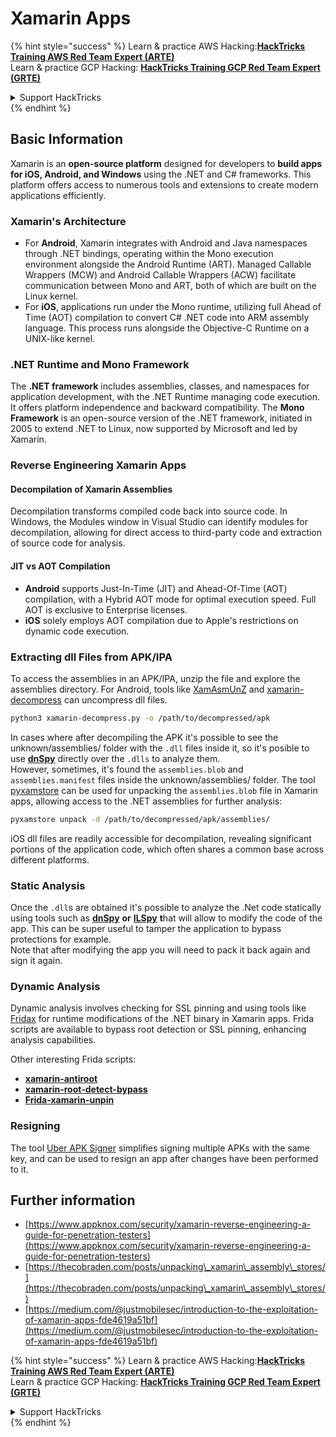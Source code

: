 # Xamarin Apps

{% hint style="success" %}
Learn & practice AWS Hacking:<img src="../.gitbook/assets/arte.png" alt="" data-size="line">[**HackTricks Training AWS Red Team Expert (ARTE)**](https://training.hacktricks.xyz/courses/arte)<img src="../.gitbook/assets/arte.png" alt="" data-size="line">\
Learn & practice GCP Hacking: <img src="../.gitbook/assets/grte.png" alt="" data-size="line">[**HackTricks Training GCP Red Team Expert (GRTE)**<img src="../.gitbook/assets/grte.png" alt="" data-size="line">](https://training.hacktricks.xyz/courses/grte)

<details>

<summary>Support HackTricks</summary>

* Check the [**subscription plans**](https://github.com/sponsors/carlospolop)!
* **Join the** 💬 [**Discord group**](https://discord.gg/hRep4RUj7f) or the [**telegram group**](https://t.me/peass) or **follow** us on **Twitter** 🐦 [**@hacktricks\_live**](https://twitter.com/hacktricks\_live)**.**
* **Share hacking tricks by submitting PRs to the** [**HackTricks**](https://github.com/carlospolop/hacktricks) and [**HackTricks Cloud**](https://github.com/carlospolop/hacktricks-cloud) github repos.

</details>
{% endhint %}

## **Basic Information**

Xamarin is an **open-source platform** designed for developers to **build apps for iOS, Android, and Windows** using the .NET and C# frameworks. This platform offers access to numerous tools and extensions to create modern applications efficiently.

### Xamarin's Architecture

* For **Android**, Xamarin integrates with Android and Java namespaces through .NET bindings, operating within the Mono execution environment alongside the Android Runtime (ART). Managed Callable Wrappers (MCW) and Android Callable Wrappers (ACW) facilitate communication between Mono and ART, both of which are built on the Linux kernel.
* For **iOS**, applications run under the Mono runtime, utilizing full Ahead of Time (AOT) compilation to convert C# .NET code into ARM assembly language. This process runs alongside the Objective-C Runtime on a UNIX-like kernel.

### .NET Runtime and Mono Framework

The **.NET framework** includes assemblies, classes, and namespaces for application development, with the .NET Runtime managing code execution. It offers platform independence and backward compatibility. The **Mono Framework** is an open-source version of the .NET framework, initiated in 2005 to extend .NET to Linux, now supported by Microsoft and led by Xamarin.

### Reverse Engineering Xamarin Apps

#### Decompilation of Xamarin Assemblies

Decompilation transforms compiled code back into source code. In Windows, the Modules window in Visual Studio can identify modules for decompilation, allowing for direct access to third-party code and extraction of source code for analysis.

#### JIT vs AOT Compilation

* **Android** supports Just-In-Time (JIT) and Ahead-Of-Time (AOT) compilation, with a Hybrid AOT mode for optimal execution speed. Full AOT is exclusive to Enterprise licenses.
* **iOS** solely employs AOT compilation due to Apple's restrictions on dynamic code execution.

### Extracting dll Files from APK/IPA

To access the assemblies in an APK/IPA, unzip the file and explore the assemblies directory. For Android, tools like [XamAsmUnZ](https://github.com/cihansol/XamAsmUnZ) and [xamarin-decompress](https://github.com/NickstaDB/xamarin-decompress) can uncompress dll files.

```bash
python3 xamarin-decompress.py -o /path/to/decompressed/apk
```

In cases where after decompiling the APK it's possible to see the unknown/assemblies/ folder with the `.dll` files inside it, so it's posible to use [**dnSpy**](https://github.com/dnSpy/dnSpy) directly over the `.dlls` to analyze them.\
However, sometimes, it's found the `assemblies.blob` and `assemblies.manifest` files inside the unknown/assemblies/ folder. The tool [pyxamstore](https://github.com/jakev/pyxamstore) can be used for unpacking the `assemblies.blob` file in Xamarin apps, allowing access to the .NET assemblies for further analysis:

```bash
pyxamstore unpack -d /path/to/decompressed/apk/assemblies/
```

iOS dll files are readily accessible for decompilation, revealing significant portions of the application code, which often shares a common base across different platforms.

### Static Analysis

Once the `.dll`s are obtained it's possible to analyze the .Net code statically using tools such as [**dnSpy**](https://github.com/dnSpy/dnSpy) **or** [**ILSpy**](https://github.com/icsharpcode/ILSpy) **t**hat will allow to modify the code of the app. This can be super useful to tamper the application to bypass protections for example.\
Note that after modifying the app you will need to pack it back again and sign it again.

### Dynamic Analysis

Dynamic analysis involves checking for SSL pinning and using tools like [Fridax](https://github.com/NorthwaveSecurity/fridax) for runtime modifications of the .NET binary in Xamarin apps. Frida scripts are available to bypass root detection or SSL pinning, enhancing analysis capabilities.

Other interesting Frida scripts:

* [**xamarin-antiroot**](https://codeshare.frida.re/@Gand3lf/xamarin-antiroot/)
* [**xamarin-root-detect-bypass**](https://codeshare.frida.re/@nuschpl/xamarin-root-detect-bypass/)
* [**Frida-xamarin-unpin**](https://github.com/GoSecure/frida-xamarin-unpin)

### Resigning

The tool [Uber APK Signer](https://github.com/patrickfav/uber-apk-signer) simplifies signing multiple APKs with the same key, and can be used to resign an app after changes have been performed to it.

## Further information

* [https://www.appknox.com/security/xamarin-reverse-engineering-a-guide-for-penetration-testers](https://www.appknox.com/security/xamarin-reverse-engineering-a-guide-for-penetration-testers)
* [https://thecobraden.com/posts/unpacking\_xamarin\_assembly\_stores/](https://thecobraden.com/posts/unpacking\_xamarin\_assembly\_stores/)
* [https://medium.com/@justmobilesec/introduction-to-the-exploitation-of-xamarin-apps-fde4619a51bf](https://medium.com/@justmobilesec/introduction-to-the-exploitation-of-xamarin-apps-fde4619a51bf)

{% hint style="success" %}
Learn & practice AWS Hacking:<img src="../.gitbook/assets/arte.png" alt="" data-size="line">[**HackTricks Training AWS Red Team Expert (ARTE)**](https://training.hacktricks.xyz/courses/arte)<img src="../.gitbook/assets/arte.png" alt="" data-size="line">\
Learn & practice GCP Hacking: <img src="../.gitbook/assets/grte.png" alt="" data-size="line">[**HackTricks Training GCP Red Team Expert (GRTE)**<img src="../.gitbook/assets/grte.png" alt="" data-size="line">](https://training.hacktricks.xyz/courses/grte)

<details>

<summary>Support HackTricks</summary>

* Check the [**subscription plans**](https://github.com/sponsors/carlospolop)!
* **Join the** 💬 [**Discord group**](https://discord.gg/hRep4RUj7f) or the [**telegram group**](https://t.me/peass) or **follow** us on **Twitter** 🐦 [**@hacktricks\_live**](https://twitter.com/hacktricks\_live)**.**
* **Share hacking tricks by submitting PRs to the** [**HackTricks**](https://github.com/carlospolop/hacktricks) and [**HackTricks Cloud**](https://github.com/carlospolop/hacktricks-cloud) github repos.

</details>
{% endhint %}
